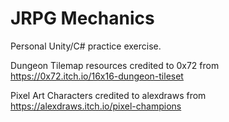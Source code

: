 # JRPG Mechanics

Personal Unity/C# practice exercise.

Dungeon Tilemap resources credited to 0x72 from https://0x72.itch.io/16x16-dungeon-tileset

Pixel Art Characters credited to alexdraws from https://alexdraws.itch.io/pixel-champions
